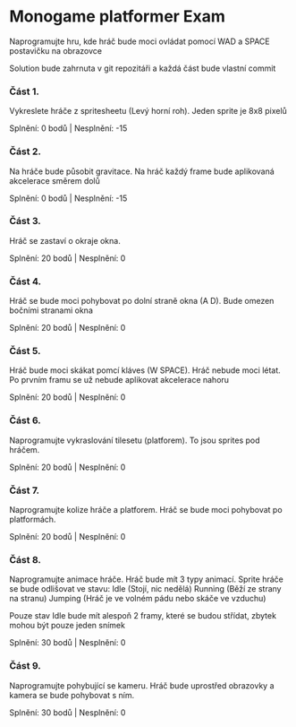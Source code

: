 ﻿# Monogame platformer Exam

Naprogramujte hru, kde hráč bude moci ovládat 
pomocí WAD a SPACE postavičku na obrazovce

Solution bude zahrnuta v git repozitáři a každá část bude vlastní commit

### Část 1.

Vykreslete hráče z spritesheetu (Levý horní roh). 
Jeden sprite je 8x8 pixelů

Splnění: 0 bodů | Nesplnění: -15

### Část 2.

Na hráče bude působit gravitace. 
Na hráč každý frame bude aplikovaná akcelerace směrem dolů

Splnění: 0 bodů | Nesplnění: -15

### Část 3.

Hráč se zastaví o okraje okna.

Splnění: 20 bodů | Nesplnění: 0

### Část 4.

Hráč se bude moci pohybovat po dolní straně okna (A D). 
Bude omezen bočními stranami okna

Splnění: 20 bodů | Nesplnění: 0

### Část 5.

Hráč bude moci skákat pomcí kláves (W SPACE). 
Hráč nebude moci létat. Po prvním framu se už 
nebude aplikovat akcelerace nahoru

Splnění: 20 bodů | Nesplnění: 0

### Část 6.

Naprogramujte vykraslování tilesetu (platforem). 
To jsou sprites pod hráčem.

Splnění: 20 bodů | Nesplnění: 0

### Část 7.

Naprogramujte kolize hráče a platforem. 
Hráč se bude moci pohybovat po platformách.

Splnění: 20 bodů | Nesplnění: 0


### Část 8.

Naprogramujte animace hráče. Hráč bude mít 3 typy animací.
Sprite hráče se bude odlišovat ve stavu:
Idle (Stojí, nic nedělá)
Running (Běží ze strany na stranu)
Jumping (Hráč je ve volném pádu nebo skáče ve vzduchu)

Pouze stav Idle bude mít alespoň 2 framy, 
které se budou střídat, zbytek mohou být pouze jeden snímek

Splnění: 30 bodů | Nesplnění: 0


### Část 9.

Naprogramujte pohybující se kameru. 
Hráč bude uprostřed obrazovky a kamera se bude pohybovat s ním.

Splnění: 30 bodů | Nesplnění: 0
